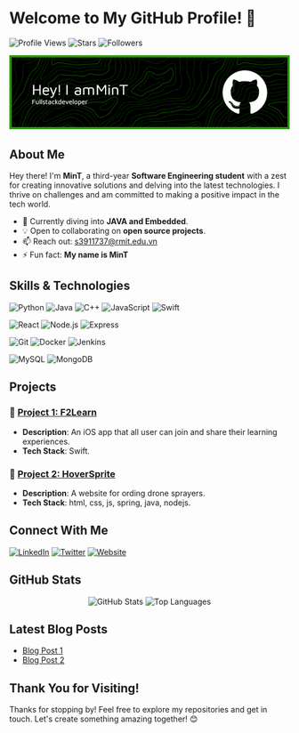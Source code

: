 # Welcome to My GitHub Profile! 👋

![Profile Views](https://komarev.com/ghpvc/?username=mintdunno&color=blueviolet) ![Stars](https://img.shields.io/github/stars/mintdunno?style=social) ![Followers](https://img.shields.io/github/followers/mintdunno?style=social)

![Header](./mintheader.png) 

## About Me

Hey there! I'm **MinT**, a third-year **Software Engineering student** with a zest for creating innovative solutions and delving into the latest technologies. I thrive on challenges and am committed to making a positive impact in the tech world.

- 🌱 Currently diving into **JAVA and Embedded**.
- 💡 Open to collaborating on **open source projects**.
- 📫 Reach out: [s3911737@rmit.edu.vn](mailto:s3911737@rmit.edu.vn)
- ⚡ Fun fact: **My name is MinT**

## Skills & Technologies

![Python](https://img.shields.io/badge/-Python-3776AB?style=flat-square&logo=python&logoColor=white) ![Java](https://img.shields.io/badge/-Java-007396?style=flat-square&logo=java&logoColor=white) ![C++](https://img.shields.io/badge/-C++-00599C?style=flat-square&logo=c%2B%2B&logoColor=white) ![JavaScript](https://img.shields.io/badge/-JavaScript-F7DF1E?style=flat-square&logo=javascript&logoColor=black) ![Swift](https://img.shields.io/badge/-Swift-FA7343?style=flat-square&logo=swift&logoColor=white)

![React](https://img.shields.io/badge/-React-61DAFB?style=flat-square&logo=react&logoColor=black) ![Node.js](https://img.shields.io/badge/-Node.js-339933?style=flat-square&logo=node.js&logoColor=white) ![Express](https://img.shields.io/badge/-Express-000000?style=flat-square&logo=express&logoColor=white)

![Git](https://img.shields.io/badge/-Git-F05032?style=flat-square&logo=git&logoColor=white) ![Docker](https://img.shields.io/badge/-Docker-2496ED?style=flat-square&logo=docker&logoColor=white) ![Jenkins](https://img.shields.io/badge/-Jenkins-D24939?style=flat-square&logo=jenkins&logoColor=white)

![MySQL](https://img.shields.io/badge/-MySQL-4479A1?style=flat-square&logo=mysql&logoColor=white) ![MongoDB](https://img.shields.io/badge/-MongoDB-47A248?style=flat-square&logo=mongodb&logoColor=white)

## Projects

### 🚀 [Project 1: F2Learn](https://github.com/mintdunno/project1)
- **Description**: An iOS app that all user can join and share their learning experiences.
- **Tech Stack**: Swift.

### 🌟 [Project 2: HoverSprite](https://github.com/mintdunno/project2)
- **Description**: A website for ording drone sprayers.
- **Tech Stack**: html, css, js, spring, java, nodejs.

## Connect With Me

[![LinkedIn](https://img.shields.io/badge/-LinkedIn-0077B5?style=flat-square&logo=linkedin&logoColor=white)](https://www.linkedin.com/in/your-profile) 
[![Twitter](https://img.shields.io/badge/-Twitter-1DA1F2?style=flat-square&logo=twitter&logoColor=white)](https://twitter.com/yourprofile)
[![Website](https://img.shields.io/badge/-Website-FF7139?style=flat-square&logo=Firefox-Browser&logoColor=white)](https://yourwebsite.com)

## GitHub Stats

<div align="center">
  <img src="https://github-readme-stats.vercel.app/api?username=mintdunno&show_icons=true&theme=radical" alt="GitHub Stats" />
  <img src="https://github-readme-stats.vercel.app/api/top-langs/?username=mintdunno&layout=compact&theme=radical" alt="Top Languages" />
</div>

## Latest Blog Posts

<!-- BLOG-POST-LIST:START -->
- [Blog Post 1](https://yourblog.com/post1)
- [Blog Post 2](https://yourblog.com/post2)
<!-- BLOG-POST-LIST:END -->

## Thank You for Visiting!

Thanks for stopping by! Feel free to explore my repositories and get in touch. Let's create something amazing together! 😊
